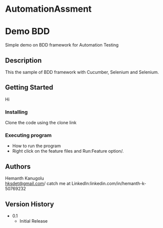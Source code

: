 # AutomationAssment

# Demo BDD

Simple demo on BDD framework for Automation Testing

## Description

This the sample of BDD framework with Cucumber, Selenium and Selenium.

## Getting Started

Hi  

### Installing

Clone the code using the clone link

### Executing program

* How to run the program
* Right click on the feature files and Run:Feature option/.


## Authors
Hemanth Kanugolu  
hksdet@gmail.com/
catch me at LinkedIn:linkedin.com/in/hemanth-k-50769232

## Version History

* 0.1
    * Initial Release
